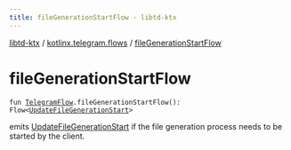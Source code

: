 ```yaml
---
title: fileGenerationStartFlow - libtd-ktx
---
```


[libtd-ktx](../index.html) / [kotlinx.telegram.flows](index.html) / [fileGenerationStartFlow](./file-generation-start-flow.html)

# fileGenerationStartFlow

`fun `[`TelegramFlow`](../kotlinx.telegram.core/-telegram-flow/index.html)`.fileGenerationStartFlow(): Flow<`[`UpdateFileGenerationStart`](https://tdlibx.github.io/td/docs/org/drinkless/td/libcore/telegram/TdApi/UpdateFileGenerationStart.html)`>`

emits [UpdateFileGenerationStart](https://tdlibx.github.io/td/docs/org/drinkless/td/libcore/telegram/TdApi/UpdateFileGenerationStart.html) if the file generation process needs to be started by the
client.

